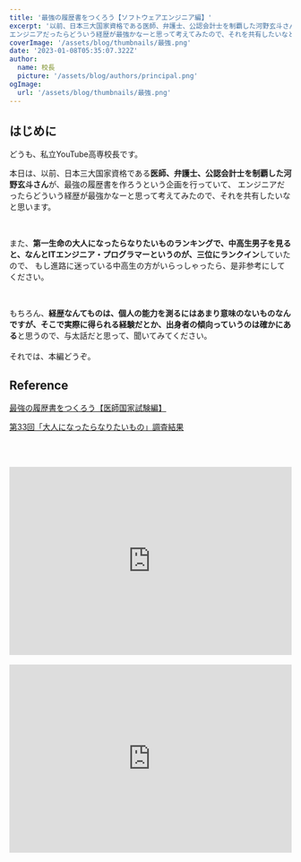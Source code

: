 ```yaml
---
title: '最強の履歴書をつくろう【ソフトウェアエンジニア編】'
excerpt: '以前、日本三大国家資格である医師、弁護士、公認会計士を制覇した河野玄斗さんが、最強の履歴書を作ろうという企画を行っていて、
エンジニアだったらどういう経歴が最強かなーと思って考えてみたので、それを共有したいなと思います。'
coverImage: '/assets/blog/thumbnails/最強.png'
date: '2023-01-08T05:35:07.322Z'
author:
  name: 校長
  picture: '/assets/blog/authors/principal.png'
ogImage:
  url: '/assets/blog/thumbnails/最強.png'
---
```

## はじめに
どうも、私立YouTube高専校長です。

本日は、以前、日本三大国家資格である**医師、弁護士、公認会計士を制覇した河野玄斗さん**が、最強の履歴書を作ろうという企画を行っていて、
エンジニアだったらどういう経歴が最強かなーと思って考えてみたので、それを共有したいなと思います。

<br/>

また、**第一生命の大人になったらなりたいものランキングで、中高生男子を見ると、なんとITエンジニア・プログラマーというのが、三位にランクイン**していたので、
もし進路に迷っている中高生の方がいらっしゃったら、是非参考にしてください。

<br/>

もちろん、**経歴なんてものは、個人の能力を測るにはあまり意味のないものなんですが、そこで実際に得られる経験だとか、出身者の傾向っていうのは確かにある**と思うので、与太話だと思って、聞いてみてください。
<br/><br/>
それでは、本編どうぞ。

## Reference

[最強の履歴書をつくろう【医師国家試験編】](https://www.youtube.com/watch?v=x-1PFl24z0k)

[第33回「大人になったらなりたいもの」調査結果](https://www.dai-ichi-life.co.jp/company/news/pdf/2021_072.pdf)


<br/><br/>
<div style="position: relative; height:0px; width: 100%; padding-top: 66.6666%;">
  <iframe src="https://onedrive.live.com/embed?resid=BE72E3BA9ED96E94%211222&amp;authkey=!ACmnypLTYQ67zDc&amp;em=2&amp;wdAr=1.7777777777777777" width="560px" height="315px" frameborder="0" style="position: absolute; top: 0; left: 0; width: 100%; height: 100%;" >これは、<a target="_blank" href="https://office.com/webapps">Office</a> の機能を利用した、<a target="_blank" href="https://office.com">Microsoft Office</a> の埋め込み型のプレゼンテーションです。</iframe>
</div>
<br/>
<div style="position: relative; height:0px; width: 100%; padding-top: 66.6666%;">
  <iframe width="560" height="315" src="https://www.youtube.com/embed/mRW6Y-P8iqM?enablejsapi=1" title="YouTube video player" frameborder="0" style="position: absolute; top: 0; left: 0; width: 100%; height: 100%;" allow="accelerometer; autoplay; clipboard-write; encrypted-media; gyroscope; picture-in-picture; web-share" allowfullscreen></iframe>
</div>